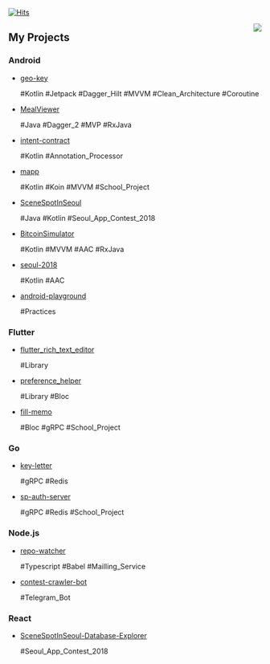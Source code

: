 [![Hits](https://hits.seeyoufarm.com/api/count/incr/badge.svg?url=https%3A%2F%2Fgithub.com%2Fnamhyun-gu&count_bg=%2379C83D&title_bg=%23555555&title=hits&edge_flat=false)](https://hits.seeyoufarm.com)

<img align="right" src="https://github-readme-stats.vercel.app/api?username=namhyun-gu&show_icons=true" />


## My Projects

### Android

* [geo-key](https://github.com/namhyun-gu/geo-key)
  <p>#Kotlin #Jetpack #Dagger_Hilt #MVVM #Clean_Architecture #Coroutine</p>
* [MealViewer](https://github.com/namhyun-gu/MealViewer)
  <p>#Java #Dagger_2 #MVP #RxJava</p>
* [intent-contract](https://github.com/namhyun-gu/intent-contract)
  <p>#Kotlin #Annotation_Processor</p>
* [mapp](https://github.com/team-mapp/mapp)
  <p>#Kotlin #Koin #MVVM #School_Project</p>
* [SceneSpotInSeoul](https://github.com/three-s/SceneSpotInSeoul)
  <p>#Java #Kotlin #Seoul_App_Contest_2018</p>
* [BitcoinSimulator](https://github.com/namhyun-gu/BitcoinSimulator)
  <p>#Kotlin #MVVM #AAC #RxJava</p>
* [seoul-2018](https://github.com/namhyun-gu/seoul-2018)
  <p>#Kotlin #AAC</p>
* [android-playground](https://github.com/namhyun-gu/android-playground)
  <p>#Practices</p>

### Flutter

* [flutter_rich_text_editor](https://github.com/namhyun-gu/flutter_rich_text_editor)
  <p>#Library</p>
* [preference_helper](https://github.com/namhyun-gu/preference_helper)
  <p>#Library #Bloc</p>
* [fill-memo](https://github.com/smu-gp/fill-memo)
  <p>#Bloc #gRPC #School_Project</p>

### Go

* [key-letter](https://github.com/namhyun-gu/key-letter)
  <p>#gRPC #Redis</p>
* [sp-auth-server](https://github.com/smu-gp/sp-auth-server)
  <p>#gRPC #Redis #School_Project</p>

### Node.js

* [repo-watcher](https://github.com/namhyun-gu/repo-watcher)
  <p>#Typescript #Babel #Mailling_Service</p>
* [contest-crawler-bot](https://github.com/namhyun-gu/contest-crawler-bot)
  <p>#Telegram_Bot</p>

### React

* [SceneSpotInSeoul-Database-Explorer](https://github.com/three-s/SceneSpotInSeoul-Database-Explorer)
  <p>#Seoul_App_Contest_2018</p>